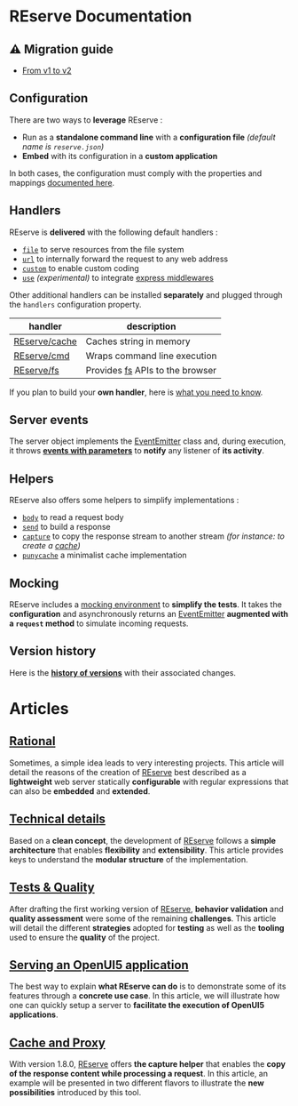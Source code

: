 # REserve Documentation

## ⚠️ Migration guide

* [From v1 to v2](v1_to_v2.md)

## Configuration

There are two ways to **leverage** REserve :
* Run as a **standalone command line** with a **configuration file** *(default name is `reserve.json`)*
* **Embed** with its configuration in a **custom application**

In both cases, the configuration must comply with the properties and mappings [documented here](configuration.md).

## Handlers

REserve is **delivered** with the following default handlers :
* [`file`](file.md) to serve resources from the file system
* [`url`](url.md) to internally forward the request to any web address
* [`custom`](custom.md) to enable custom coding
* [`use`](use.md) *(experimental)* to integrate [express middlewares](https://www.npmjs.com/search?q=keywords%3Aexpress%20keywords%3Amiddleware)

Other additional handlers can be installed **separately** and plugged through the `handlers` configuration property.

| handler | description |
|---|---|
| [REserve/cache](https://www.npmjs.com/package/reserve-cache) | Caches string in memory |
| [REserve/cmd](https://www.npmjs.com/package/reserve-cmd) | Wraps command line execution |
| [REserve/fs](https://www.npmjs.com/package/reserve-fs) | Provides [fs](https://nodejs.org/api/fs.html) APIs to the browser |

If you plan to build your **own handler**, here is [what you need to know](handler.md).

## Server events

The server object implements the [EventEmitter](https://nodejs.org/api/events.html) class and, during execution, it throws [**events with parameters**](events.md) to **notify** any listener of **its activity**.

## Helpers

REserve also offers some helpers to simplify implementations :
* [`body`](body.md) to read a request body
* [`send`](send.md) to build a response
* [`capture`](capture.md) to copy the response stream to another stream *(for instance: to create a [cache](cache%20and%20proxy.md))*
* [`punycache`](https://www.npmjs.com/package/punycache) a minimalist cache implementation

## Mocking

REserve includes a [mocking environment](mocking.md) to **simplify the tests**. It takes the **configuration** and asynchronously returns an [EventEmitter](https://nodejs.org/api/events.html) **augmented with a `request` method** to simulate incoming requests.

## Version history

Here is the [**history of versions**](history.md) with their associated changes.

# Articles

## [Rational](rational.md)

Sometimes, a simple idea leads to very interesting projects.
This article will detail the reasons of the creation of [REserve](https://www.npmjs.com/package/reserve) best described as a **lightweight** web server statically **configurable** with regular expressions that can also be **embedded** and **extended**.

## [Technical details](technical%20details.md)

Based on a **clean concept**, the development of [REserve](https://www.npmjs.com/package/reserve) follows a **simple architecture** that enables **flexibility** and **extensibility**. This article provides keys to understand the **modular structure** of the implementation.

## [Tests & Quality](tests%20and%20quality.md)
After drafting the first working version of [REserve](https://npmjs.com/package/reserve), **behavior validation** and **quality assessment** were some of the remaining **challenges**. This article will detail the different **strategies** adopted for **testing** as well as the **tooling** used to ensure the **quality** of the project.

## [Serving an OpenUI5 application](openui5.md)

The best way to explain **what REserve can do** is to demonstrate some of its features through a **concrete use case**.
In this article, we will illustrate how one can quickly setup a server to **facilitate the execution of OpenUI5 applications**.

## [Cache and Proxy](cache%20and%20proxy.md)

With version 1.8.0, [REserve](https://www.npmjs.com/package/reserve) offers **the capture helper** that enables the **copy of the response content while processing a request**. In this article, an example will be presented in two different flavors to illustrate the **new possibilities** introduced by this tool.
